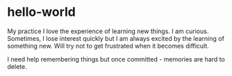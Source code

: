 # hello-world
My practice
I love the experience of learning new things.  I am curious.  Sometimes, I lose interest quickly but I am always excited by the learning of something new.  Will try not to get frustrated when it becomes difficult.

I need help remembering things but once committed - memories are hard to delete.
